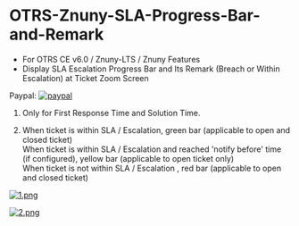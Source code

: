 # OTRS-Znuny-SLA-Progress-Bar-and-Remark
- For OTRS CE v6.0 / Znuny-LTS / Znuny Features
- Display SLA Escalation Progress Bar and Its Remark (Breach or Within Escalation) at Ticket Zoom Screen 

Paypal: [![paypal](https://www.paypalobjects.com/en_US/i/btn/btn_donateCC_LG.gif)](https://paypal.me/MohdAzfar?locale.x=en_US)     
  
1. Only for First Response Time and Solution Time.  

2. 	When ticket is within SLA / Escalation, green bar (applicable to open and closed ticket)  
	When ticket is within SLA / Escalation and reached 'notify before' time (if configured), yellow bar (applicable to open ticket only)  
	When ticket is not within SLA / Escalation , red bar (applicable to open and closed ticket)  
  
[![1.png](https://i.postimg.cc/8PXvx6VD/1.png)](https://postimg.cc/Lnfh1hX0)  
  
[![2.png](https://i.postimg.cc/zfKRL2HX/2.png)](https://postimg.cc/SXQK3rGw)  

